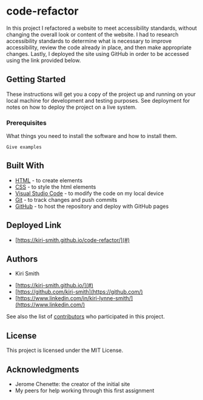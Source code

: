 # code-refactor

In this project I refactored a website to meet accessibility standards, without changing the overall look or content of the website. I had to research accessibility standards to determine what is necessary to improve accessibility, review the code already in place, and then make appropriate changes. Lastly, I deployed the site using GitHub in order to be accessed using the link provided below.

## Getting Started

These instructions will get you a copy of the project up and running on your local machine for development and testing purposes. See deployment for notes on how to deploy the project on a live system.

### Prerequisites

What things you need to install the software and how to install them.

```
Give examples
```


## Built With

* [HTML](https://developer.mozilla.org/en-US/docs/Web/HTML) - to create elements
* [CSS](https://developer.mozilla.org/en-US/docs/Web/CSS) - to style the html elements
* [Visual Studio Code](https://code.visualstudio.com/) - to modify the code on my local device
* [Git](https://git-scm.com/) - to track changes and push commits
* [GitHub](github.com) - to host the repository and deploy with GitHub pages

## Deployed Link

* [https://kiri-smith.github.io/code-refactor/](#)


## Authors

* Kiri Smith 

- [https://kiri-smith.github.io/](#)
- [https://github.com/kiri-smith](https://github.com/)
- [https://www.linkedin.com/in/kiri-lynne-smith/](https://www.linkedin.com/)

See also the list of [contributors](https://github.com/your/project/contributors) who participated in this project.

## License

This project is licensed under the MIT License.

## Acknowledgments

* Jerome Chenette: the creator of the initial site
* My peers for help working through this first assignment
